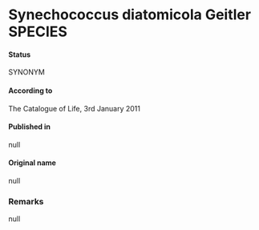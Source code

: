 # Synechococcus diatomicola Geitler SPECIES

#### Status
SYNONYM

#### According to
The Catalogue of Life, 3rd January 2011

#### Published in
null

#### Original name
null

### Remarks
null